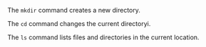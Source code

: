 The `mkdir` command creates a new directory.

The `cd` command changes the current directoryi.

The `ls` command lists files and directories in the current location.
